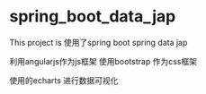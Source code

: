 # spring_boot_data_jap
This project is 
使用了spring boot  spring data jap

利用angularjs作为js框架  使用bootstrap 作为css框架

使用的echarts 进行数据可视化
